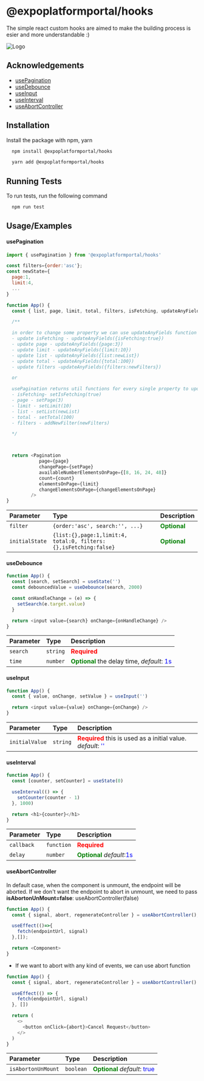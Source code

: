 # @expoplatformportal/hooks

The simple react custom hooks are aimed to make the building process is esier and more understandable :)

![Logo](https://expoplatform.com/wp-content/uploads/2021/04/logo-full-blue-1.png)

## Acknowledgements

- [usePagination](#user-content--usepagination)
- [useDebounce](#user-content--usedebounce)
- [useInput](#user-content--useinput)
- [useInterval](#user-content--useinterval)
- [useAbortController](#user-content-useabortcontroller)

## Installation

Install the package with npm, yarn

```bash
  npm install @expoplatformportal/hooks

  yarn add @expoplatformportal/hooks
```

## Running Tests

To run tests, run the following command

```bash
  npm run test
```

## Usage/Examples

#### <a name="use-pagination"></a><a name="user-content--usepagination"></a> usePagination

####

```javascript
import { usePagination } from '@expoplatformportal/hooks'

const filters={order:'asc'};
const newState={
  page:1,
  limit:4,
  ...
}

function App() {
  const { list, page, limit, total, filters, isFetching, updateAnyFields,setPage, setTotal, setLimit, setIsFetching, setList } = usePagination(filters, newState);

  /**

  in order to change some property we can use updateAnyFields function
  - update isFetching - updateAnyFields({isFetching:true})
  - update page - updateAnyFields({page:3})
  - update limit - updateAnyFields({limit:10})
  - update list - updateAnyFields({list:newList})
  - update total - updateAnyFields({total:100})
  - update filters -updateAnyFields({filters:newFilters})

  or

  usePagination returns util functions for every single property to update
  - isFetching- setIsFetching(true)
  - page - setPage(3)
  - limit - setLimit(10)
  - list - setList(newList)
  - total - setTotal(100)
  - filters - addNewFilter(newFilters)

  */



  return <Pagination
            page={page}
            changePage={setPage}
            availableNumberElementsOnPage={[8, 16, 24, 48]}
            count={count}
            elementsOnPage={limit}
            changeElementsOnPage={changeElementsOnPage}
         />
}
```

| Parameter      | Type                                                             | Description                                   |
| :------------- | :--------------------------------------------------------------- | :-------------------------------------------- |
| `filter`       | `{order:'asc', search:'', ...}`                                  | **<span style="color:green">Optional</span>** |
| `initialState` | `{list:{},page:1,limit:4, total:0, filters:{},isFetching:false}` | **<span style="color:green">Optional</span>** |

#### <a name="use-debounce"></a><a name="user-content--usedebounce"></a> useDebounce

```javascript
function App() {
  const [search, setSearch] = useState('')
  const debouncedValue = useDebounce(search, 2000)

  const onHandleChange = (e) => {
    setSearch(e.target.value)
  }

  return <input value={search} onChange={onHandleChange} />
}
```

| Parameter | Type     | Description                                                                                                 |
| :-------- | :------- | :---------------------------------------------------------------------------------------------------------- |
| `search`  | `string` | **<span style="color:red">Required</span>**                                                                 |
| `time`    | `number` | **<span style="color:green">Optional</span>** the delay time, _default_: <span style="color:blue">1s</span> |

#### <a name="use-input"></a><a name="user-content--useinput"></a> useInput

```javascript
function App() {
  const { value, onChange, setValue } = useInput('')

  return <input value={value} onChange={onChange} />
}
```

| Parameter      | Type     | Description                                                                                                                |
| :------------- | :------- | :------------------------------------------------------------------------------------------------------------------------- |
| `initialValue` | `string` | **<span style="color:red">Required</span>** this is used as a initial value. _default_: <span style="color:blue">''</span> |

#### <a name="use-interval"></a><a name="user-content--useinterval"></a> useInterval

```javascript
function App() {
  const [counter, setCounter] = useState(0)

  useInterval(() => {
    setCounter(counter - 1)
  }, 1000)

  return <h1>{counter}</h1>
}
```

| Parameter  | Type       | Description                                                                                |
| :--------- | :--------- | :----------------------------------------------------------------------------------------- |
| `callback` | `function` | **<span style="color:red">Required</span>**                                                |
| `delay`    | `number`   | **<span style="color:green">Optional</span>** _default_:<span style="color:blue">1s</span> |

#### <a name="use-abortcontroller"></a><a name="user-content--useabortcontroller"></a> useAbortController

In default case, when the component is unmount, the endpoint will be aborted. If we don't want the endpoint to abort in unmount, we need to pass **isAbortonUnMount=false**: useAbortController(false)

```javascript
function App() {
  const { signal, abort, regenerateController } = useAbortController();

  useEffect(()=>{
    fetch(endpointUrl, signal)
  },[]);

  return <Component>
}
```

- If we want to abort with any kind of events, we can use abort function

```javascript
function App() {
  const { signal, abort, regenerateController } = useAbortController()

  useEffect(() => {
    fetch(endpointUrl, signal)
  }, [])

  return (
    <>
      <button onClick={abort}>Cancel Request</button>
    </>
  )
}
```

| Parameter          | Type      | Description                                                                                   |
| :----------------- | :-------- | :-------------------------------------------------------------------------------------------- |
| `isAbortonUnMount` | `boolean` | **<span style="color:green">Optional</span>** _default_: <span style="color:blue">true</span> |
